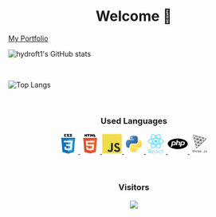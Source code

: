  <h1 align="center">Welcome 🤝</h1>

<a class="word" href="https://hydroft1.github.io/portfolio/">My Portfolio</a>

![hydroft1's GitHub stats](https://github-readme-stats.vercel.app/api?username=hydroft1&count_private=true&show_icons=true&theme=github_dark&hide_border=true&border_radius=10)

<br>

![Top Langs](https://github-readme-stats.vercel.app/api/top-langs/?username=hydroft1&count_private=true&show_icons=true&theme=github_dark&langs_count=10&hide_border=true&border_radius=10&layout=compact&card_width=445)

<br>
<h3 align="center">Used Languages</h3>
<p align="center">  
 <a href="https://www.w3schools.com/css/" target="_blank" rel="noreferrer"><img src="https://raw.githubusercontent.com/devicons/devicon/master/icons/css3/css3-original-wordmark.svg" alt="css3" width="40" height="40"/> </a> 
 <a href="https://www.w3.org/html/" target="_blank" rel="noreferrer"> <img src="https://raw.githubusercontent.com/devicons/devicon/master/icons/html5/html5-original-wordmark.svg" alt="html5" width="40" height="40"/> </a> 
 <a href="https://developer.mozilla.org/en-US/docs/Web/JavaScript" target="_blank" rel="noreferrer"> <img src="https://raw.githubusercontent.com/devicons/devicon/master/icons/javascript/javascript-original.svg" alt="javascript" width="40" height="40"/> </a>
 <a href="https://www.python.org" target="_blank" rel="noreferrer"> <img src="https://raw.githubusercontent.com/devicons/devicon/master/icons/python/python-original.svg" alt="python" width="40" height="40"/> </a>
 <a href="https://www.reactjs.org" target="_blank" rel="noreferrer"> <img src="https://raw.githubusercontent.com/devicons/devicon/master/icons/react/react-original-wordmark.svg" alt="reactjs" width="40" height="40"/> </a>
 <a href="https://www.php.net" target="_blank" rel="noreferrer"> <img src="https://raw.githubusercontent.com/devicons/devicon/master/icons/php/php-plain.svg" alt="php" width="40" height="40"/> </a>
 <a href="https://threejs.org" target="_blank" rel="noreferrer"> <img src="https://raw.githubusercontent.com/devicons/devicon/master/icons/threejs/threejs-original-wordmark.svg" alt="php" width="40" height="40"/> </a>
</p>

<br>
<h3 align="center">Visitors</h3>
<p align="center"> 
  <img src="https://profile-counter.glitch.me/hydroft1/count.svg" />
</p>
